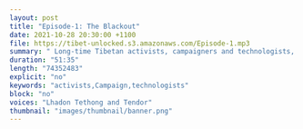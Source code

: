 ```yaml
---
layout: post
title: "Episode-1: The Blackout"
date: 2021-10-28 20:30:00 +1100
file: https://tibet-unlocked.s3.amazonaws.com/Episode-1.mp3
summary: " Long-time Tibetan activists, campaigners and technologists, Lhadon Tethong, Tenzin Dorjee, Nathan Freitas and Kate Woznow, discuss the many ways the Chinese authorities enforces their near and total information blackout on Tibet, and what it means for Tibetans everywhere, and for the Sino-Tibetan conflict."
duration: "51:35" 
length: "74352483"
explicit: "no" 
keywords: "activists,Campaign,technologists"
block: "no" 
voices: "Lhadon Tethong and Tendor"
thumbnail: "images/thumbnail/banner.png"
---
```


